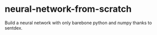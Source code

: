 # neural-network-from-scratch
Build a neural network with only barebone python and numpy thanks to sentdex.
